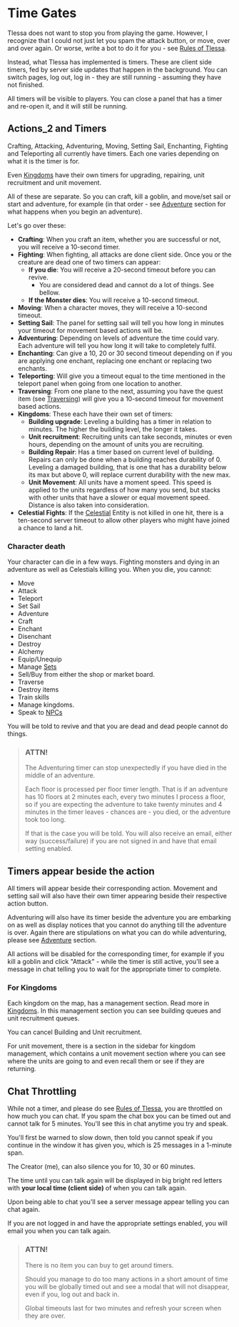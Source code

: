 # Time Gates

Tlessa does not want to stop you from playing the game. However, I recognize that I could not just let you spam the attack button, 
or move, over and over again. Or worse, write a bot to do it for you - see [Rules of Tlessa](/information/rules).

Instead, what Tlessa has implemented is timers. These are client side timers, fed by server side updates that happen in the background. 
You can switch pages, log out, log in - they are still running - assuming they have not finished.

All timers will be visible to players. You can close a panel that has a timer and re-open it, and it will still be running.

## Actions_2 and Timers

Crafting, Attacking, Adventuring, Moving, Setting Sail, Enchanting, Fighting and Teleporting all currently have timers. Each one varies depending on what it is the timer is for. 

Even [Kingdoms](/information/kingdoms) have their own timers for upgrading, repairing, unit recruitment and unit movement.

All of these are separate. So you can craft, kill a goblin, and move/set sail or start and adventure, for example (in that order - see [Adventure](/information/adventure) section for what happens when you begin an adventure).

Let's go over these:

- **Crafting**: When you craft an item, whether you are successful or not, you will receive a 10-second timer.
- **Fighting**: When fighting, all attacks are done client side. Once you or the creature are dead one of two timers can appear:
  - **If you die**: You will receive a 20-second timeout before you can revive.
    - You are considered dead and cannot do a lot of things. See bellow.
  - **If the Monster dies**: You will receive a 10-second timeout.
- **Moving**: When a character moves, they will receive a 10-second timeout.
- **Setting Sail**: The panel for setting sail will tell you how long in minutes your timeout for movement based actions will be.
- **Adventuring**: Depending on levels of adventure the time could vary. Each adventure will tell you how long it will take to completely fulfil.
- **Enchanting**: Can give a 10, 20 or 30 second timeout depending on if you are applying one enchant, replacing one enchant or replacing two enchants.
- **Teleporting**: Will give you a timeout equal to the time mentioned in the teleport panel when going from one location to another.
- **Traversing**: From one plane to the next, assuming you have the quest item (see [Traversing](/information/traversing)) will give you a 10-second timeout for movement based actions.
- **Kingdoms**: These each have their own set of timers:
  - **Building upgrade**: Leveling a building has a timer in relation to minutes. The higher the building level, the longer it takes.
  - **Unit recruitment**: Recruiting units can take seconds, minutes or even hours, depending on the amount of units you are recruiting.
  - **Building Repair**: Has a timer based on current level of building. Repairs can only be done when a building reaches durability of 0. Leveling a damaged building, that is one that has a durability below its max but above 0, will replace current durability with the new max.
  - **Unit Movement**: All units have a moment speed. This speed is applied to the units regardless of how many you send, but stacks with other units that have a slower or equal movement speed. Distance is also taken into consideration.
- **Celestial Fights**: If the [Celestial](/information/celestials) Entity is not killed in one hit, there is a ten-second server timeout to allow other players who might have joined a chance to land a hit.
### Character death

Your character can die in a few ways. Fighting monsters and dying in an adventure as well as Celestials killing you. When you die, you cannot:

- Move
- Attack
- Teleport
- Set Sail
- Adventure
- Craft
- Enchant
- Disenchant
- Destroy
- Alchemy
- Equip/Unequip
- Manage [Sets](/information/equipment-sets)
- Sell/Buy from either the shop or market board.
- Traverse
- Destroy items
- Train skills
- Manage kingdoms.
- Speak to [NPCs](/information/npcs)

You will be told to revive and that you are dead and dead people cannot do things.

> ### ATTN!
>
> The Adventuring timer can stop unexpectedly if you have died in the middle of an adventure. 
> 
> Each floor is processed per floor timer length. That is if an adventure has 10 floors at 2 minutes each, every two minutes I process a floor, 
> so if you are expecting the adventure to take twenty minutes and 4 minutes in the timer leaves - chances are - you died, or the adventure took too long.
>
> If that is the case you will be told. You will also receive an email, either way (success/failure) if you are not signed in and have that email setting enabled.

## Timers appear beside the action

All timers will appear beside their corresponding action. Movement and setting sail will also have their own timer appearing beside their respective action button.

Adventuring will also have its timer beside the adventure you are embarking on as well as display notices that you cannot do anything till the adventure is over. Again there are stipulations on what you can do while adventuring, please see [Adventure](/information/adventure) section.

All actions will be disabled for the corresponding timer, for example if you kill a goblin and click "Attack" - while the timer is still active, you'll see a message in chat telling you to wait for the appropriate timer to complete.

### For Kingdoms

Each kingdom on the map, has a management section. Read more in [Kingdoms](/information/kingdoms). In this management section you can see building queues and unit recruitment queues.

You can cancel Building and Unit recruitment.

For unit movement, there is a section in the sidebar for kingdom management, which contains a unit movement section where you can see where the units are going to and even recall them or see if they are returning.

## Chat Throttling

While not a timer, and please do see [Rules of Tlessa](/information/rules), you are throttled on how much you can chat. If you spam the chat box you can be timed out and cannot talk for 5 minutes. You'll see this in chat anytime you try and speak.

You'll first be warned to slow down, then told you cannot speak if you continue in the window it has given you, which is 25 messages in a 1-minute span.

The Creator (me), can also silence you for 10, 30 or 60 minutes.

The time until you can talk again will be displayed in big bright red letters with **your local time (client side)** of when you can talk again.

Upon being able to chat you'll see a server message appear telling you can chat again.

If you are not logged in and have the appropriate settings enabled, you will email you when you can talk again.

> ### ATTN!
> 
> There is no item you can buy to get around timers.
> 
> Should you manage to do too many actions in a short amount of time you will be globally timed out and see a modal that will not 
> disappear, even if you, log out and back in.
> 
> Global timeouts last for two minutes and refresh your screen when they are over.

